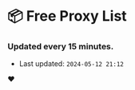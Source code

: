 # :package: Free Proxy List
### Updated every 15 minutes.

- Last updated: `2024-05-12 21:12`

:heart:

